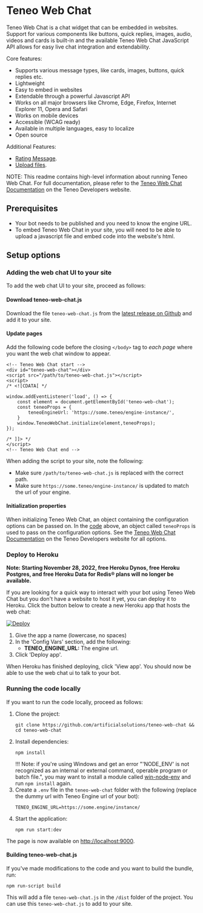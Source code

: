 # Teneo Web Chat
Teneo Web Chat is a chat widget that can be embedded in websites. Support for various components like buttons, quick replies, images, audio, videos and cards is built-in and the available Teneo Web Chat JavaScript API allows for easy live chat integration and extendability.

Core features:
* Supports various message types, like cards, images, buttons, quick replies etc.
* Lightweight
* Easy to embed in websites
* Extendable through a powerful Javascript API
* Works on all major browsers like Chrome, Edge, Firefox, Internet Explorer 11, Opera and Safari
* Works on mobile devices
* Accessible (WCAG ready)
* Available in multiple languages, easy to localize
* Open source

Additional Features:
 * [Rating Message](docs/features/Rating%20Message.md).
 * [Upload files](docs/features/upload.md).

NOTE: This readme contains high-level information about running Teneo Web Chat. For full documentation, please refer to the [Teneo Web Chat Documentation](https://developers.artificial-solutions.com/engine/teneo-web-chat) on the Teneo Developers website.

## Prerequisites
* Your bot needs to be published and you need to know the engine URL.
* To embed Teneo Web Chat in your site, you will need to be able to upload a javascript file and embed code into the website's html.

## Setup options
### Adding the web chat UI to your site
To add the web chat UI to your site, proceed as follows:

#### Download teneo-web-chat.js
Download the file `teneo-web-chat.js` from the [latest release on Github](https://github.com/artificialsolutions/teneo-web-chat/releases/) and add it to your site.

#### Update pages
Add the following code before the closing `</body>` tag to _each page_ where you want the web chat window to appear.

```
<!-- Teneo Web Chat start -->
<div id="teneo-web-chat"></div>
<script src="/path/to/teneo-web-chat.js"></script>
<script>
/* <![CDATA[ */

window.addEventListener('load', () => {
    const element = document.getElementById('teneo-web-chat');
    const teneoProps = {
        teneoEngineUrl: 'https://some.teneo/engine-instance/',
    }
    window.TeneoWebChat.initialize(element,teneoProps);
});

/* ]]> */
</script>
<!-- Teneo Web Chat end -->
```

When adding the script to your site, note the following:
* Make sure `/path/to/teneo-web-chat.js` is replaced with the correct path.
* Make sure `https://some.teneo/engine-instance/` is updated to match the url of your engine.

#### Initialization properties
When initializing Teneo Web Chat, an object containing the configuration options can be passed on. In the [code](#update-pages) above, an object called `teneoProps` is used to pass on the configuration options. See the [Teneo Web Chat Documentation](https://developers.artificial-solutions.com/engine/teneo-web-chat) on the Teneo Developers website for all options.

### Deploy to Heroku

**Note: Starting November 28, 2022, free Heroku Dynos, free Heroku Postgres, and free Heroku Data for Redis® plans will no longer be available.**

If you are looking for a quick way to interact with your bot using Teneo Web Chat but you don't have a website to host it yet, you can deploy it to Heroku. Click the button below to create a new Heroku app that hosts the web chat:

[![Deploy](https://www.herokucdn.com/deploy/button.svg?classes=heroku)](https://heroku.com/deploy?template=https://github.com/artificialsolutions/teneo-web-chat)

1. Give the app a name (lowercase, no spaces)
2. In the 'Config Vars' section, add the following:
    * **TENEO_ENGINE_URL:** The engine url.
3. Click 'Deploy app'.

When Heroku has finished deploying, click 'View app'. You should now be able to use the web chat ui to talk to your bot.

### Running the code locally
If you want to run the code locally, proceed as follows:

1. Clone the project:
    ```
    git clone https://github.com/artificialsolutions/teneo-web-chat && cd teneo-web-chat
    ```
2. Install dependencies:
    ```
    npm install
    ```
    !!! Note: if you're using Windows and get an error "'NODE_ENV' is not recognized as an internal or external command, operable program or batch file.", you may want to install a module called [win-node-env](https://github.com/laggingreflex/win-node-env) and run `npm install` again.
3. Create a `.env` file in the `teneo-web-chat` folder with the following (replace the dummy url with Teneo Engine url of your bot):
    ```
    TENEO_ENGINE_URL=https://some.engine/instance/
    ```
4. Start the application:
    ```
    npm run start:dev
    ```

The page is now available on [http://localhost:9000](http://localhost:9000).

#### Building teneo-web-chat.js
If you've made modifications to the code and you want to build the bundle, run:
```
npm run-script build
```
This will add a file `teneo-web-chat.js` in the `/dist` folder of the project. You can use this `teneo-web-chat.js` to add to your site.
